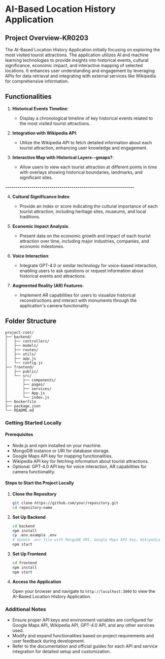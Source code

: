 # AI-Based Location History Application

## Project Overview-KR0203

The AI-Based Location History Application initially focusing on exploring the most visited tourist attractions. The application utilizes AI and machine learning technologies to provide insights into historical events, cultural significance, economic impact, and interactive mapping of selected locations. It enhances user understanding and engagement by leveraging APIs for data retrieval and integrating with external services like Wikipedia for comprehensive information.

## Functionalities

1. **Historical Events Timeline**:

   - Display a chronological timeline of key historical events related to the most visited tourist attractions.

2. **Integration with Wikipedia API**:

   - Utilize the Wikipedia API to fetch detailed information about each tourist attraction, enhancing user knowledge and engagement.

3. **Interactive Map with Historical Layers--gmaps?**:

   - Allow users to view each tourist attraction at different points in time with overlays showing historical boundaries, landmarks, and significant sites.

**----------------------------------------------------------------**

4. **Cultural Significance Index**:

   - Provide an index or score indicating the cultural importance of each tourist attraction, including heritage sites, museums, and local traditions.

5. **Economic Impact Analysis**:

   - Present data on the economic growth and impact of each tourist attraction over time, including major industries, companies, and economic milestones.

6. **Voice Interaction**:

   - Integrate GPT-4.0 or similar technology for voice-based interaction, enabling users to ask questions or request information about historical events and attractions.

7. **Augmented Reality (AR) Features**:
   - Implement AR capabilities for users to visualize historical reconstructions and interact with monuments through the application's camera functionality.

## Folder Structure

```
project-root/
├── backend/
│   ├── controllers/
│   ├── models/
│   ├── routes/
│   ├── utils/
│   ├── app.js
│   └── config.js
├── frontend/
│   ├── public/
│   └── src/
│       ├── components/
│       ├── pages/
│       ├── services/
│       ├── App.js
│       └── index.js
├── Dockerfile
├── package.json
└── README.md
```

### Getting Started Locally

#### Prerequisites

- Node.js and npm installed on your machine.
- MongoDB instance or URI for database storage.
- Google Maps API key for mapping functionalities.
- Wikipedia API key for fetching information about tourist attractions.
- Optional: GPT-4.0 API key for voice interaction, AR capabilities for camera functionality.

#### Steps to Start the Project Locally

1. **Clone the Repository**

   ```bash
   git clone https://github.com/your/repository.git
   cd repository-name
   ```

2. **Set Up Backend**

   ```bash
   cd backend
   npm install
   cp .env.example .env
   # Update .env file with MongoDB URI, Google Maps API key, Wikipedia API key, GPT-4.0 API key, and other necessary credentials
   npm start
   ```

3. **Set Up Frontend**

   ```bash
   cd frontend
   npm install
   npm start
   ```

4. **Access the Application**

   Open your browser and navigate to `http://localhost:3000` to view the AI-Based Location History Application.

### Additional Notes

- Ensure proper API keys and environment variables are configured for Google Maps API, Wikipedia API, GPT-4.0 API, and any other services used.
- Modify and expand functionalities based on project requirements and user feedback during development.
- Refer to the documentation and official guides for each API and service integration for detailed setup and customization.
